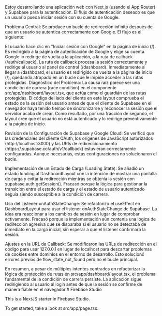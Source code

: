 Estoy desarrollando una aplicación web con Next.js (usando el App Router) y Supabase para la autenticación. El flujo de autenticación deseado es que un usuario pueda iniciar sesión con su cuenta de Google.

Problema Central: Se produce un bucle de redirección infinito después de que un usuario se autentica correctamente con Google. El flujo es el siguiente:

El usuario hace clic en "Iniciar sesión con Google" en la página de inicio (/).
Es redirigido a la página de autenticación de Google y elige su cuenta.
Google lo redirige de vuelta a la aplicación, a la ruta de callback (/auth/callback).
La ruta de callback procesa la sesión correctamente y redirige al usuario al panel de control (/dashboard).
Inmediatamente al llegar a /dashboard, el usuario es redirigido de vuelta a la página de inicio (/), quedando atrapado en un bucle que le impide acceder a las rutas protegidas.
Diagnóstico del Problema: La causa raíz parece ser una condición de carrera (race condition) en el componente src/app/dashboard/layout.tsx, que actúa como el guardián de las rutas protegidas. El código del lado del cliente en este layout comprueba el estado de la sesión del usuario antes de que el cliente de Supabase en el navegador haya tenido tiempo de sincronizarse y reconocer la sesión que el servidor acaba de crear. Como resultado, por una fracción de segundo, el layout cree que el usuario no está autenticado y lo redirige preventivamente a la página de inicio.

Revisión de la Configuración de Supabase y Google Cloud: Se verificó que las credenciales del cliente OAuth, los orígenes de JavaScript autorizados (http://localhost:3000) y las URIs de redireccionamiento (https://<ID-PROYECTO>.supabase.co/auth/v1/callback) estuvieran correctamente configuradas. Aunque necesarias, estas configuraciones no solucionaron el bucle.

Implementación de un Estado de Carga (Loading State): Se añadió un estado loading al DashboardLayout con la intención de mostrar una pantalla de carga y evitar la redirección mientras se obtenía la sesión con supabase.auth.getSession(). Fracasó porque la lógica para gestionar la transición entre el estado de carga y el estado de usuario autenticado seguía siendo susceptible a la condición de carrera.

Uso del Listener onAuthStateChange: Se refactorizó el useEffect en DashboardLayout para usar el listener onAuthStateChange de Supabase. La idea era reaccionar a los cambios de sesión en lugar de comprobar activamente. Fracasó porque la implementación aún contenía una lógica de redirección agresiva que se disparaba si el usuario no se detectaba de inmediato en la carga inicial, sin esperar a que el listener confirmara la sesión.

Ajustes en la URL de Callback: Se modificaron las URLs de redirección en el código para usar 127.0.0.1 en lugar de localhost para descartar problemas de cookies entre dominios en el entorno de desarrollo. Esto solucionó errores previos de flow_state_not_found pero no el bucle principal.

En resumen, a pesar de múltiples intentos centrados en refactorizar la lógica de protección de rutas en src/app/dashboard/layout.tsx, el problema fundamental de la condición de carrera persiste. La aplicación sigue redirigiendo al usuario al login antes de que la sesión se confirme de manera fiable en el navegador.# Firebase Studio

This is a NextJS starter in Firebase Studio.

To get started, take a look at src/app/page.tsx.
